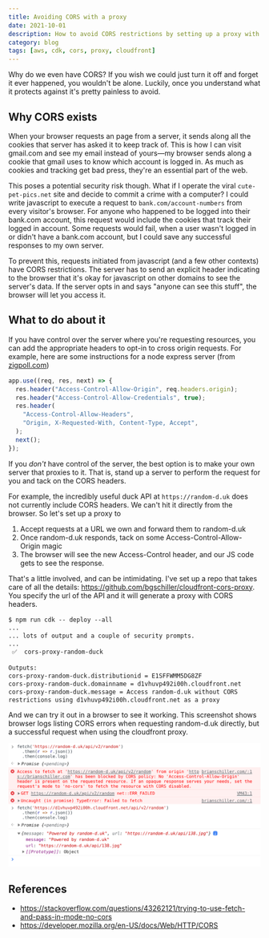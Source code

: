 ```yaml
---
title: Avoiding CORS with a proxy
date: 2021-10-01
description: How to avoid CORS restrictions by setting up a proxy with AWS Cloudfront
category: blog
tags: [aws, cdk, cors, proxy, cloudfront]
---
```


Why do we even have CORS? If you wish we could just turn it off and forget it ever happened, you wouldn't be alone. Luckily, once you understand what it protects against it's pretty painless to avoid.

## Why CORS exists

When your browser requests an page from a server, it sends along all the cookies that server has asked it to keep track of. This is how I can visit gmail.com and see my email instead of yours—my browser sends along a cookie that gmail uses to know which account is logged in. As much as cookies and tracking get bad press, they're an essential part of the web.

This poses a potential security risk though. What if I operate the viral `cute-pet-pics.net` site and decide to commit a crime with a computer? I could write javascript to execute a request to `bank.com/account-numbers` from every visitor's browser. For anyone who happened to be logged into their bank.com account, this request would include the cookies that track their logged in account. Some requests would fail, when a user wasn't logged in or didn't have a bank.com account, but I could save any successful responses to my own server.

To prevent this, requests initiated from javascript (and a few other contexts) have CORS restrictions. The server has to send an explicit header indicating to the browser that it's okay for javascript on other domains to see the server's data. If the server opts in and says "anyone can see this stuff", the browser will let you access it.

## What to do about it

If you have control over the server where you're requesting resources, you can add the appropriate headers to opt-in to cross origin requests. For example, here are some instructions for a node express server (from [zigpoll.com](zigpoll.com/blog/cors-with-express-and-fetch))

```js
app.use((req, res, next) => {
  res.header("Access-Control-Allow-Origin", req.headers.origin);
  res.header("Access-Control-Allow-Credentials", true);
  res.header(
    "Access-Control-Allow-Headers",
    "Origin, X-Requested-With, Content-Type, Accept",
  );
  next();
});
```

If you _don't_ have control of the server, the best option is to make your own server that proxies to it. That is, stand up a server to perform the request for you and tack on the CORS headers.

For example, the incredibly useful duck API at `https://random-d.uk` does not currently include CORS headers. We can't hit it directly from the browser. So let's set up a proxy to

1. Accept requests at a URL we own and forward them to random-d.uk
2. Once random-d.uk responds, tack on some Access-Control-Allow-Origin magic
3. The browser will see the new Access-Control header, and our JS code gets to see the response.

That's a little involved, and can be intimidating. I've set up a repo that takes care of all the details: https://github.com/bgschiller/cloudfront-cors-proxy. You specify the url of the API and it will generate a proxy with CORS headers.

```
$ npm run cdk -- deploy --all
...
... lots of output and a couple of security prompts.
...
 ✅  cors-proxy-random-duck

Outputs:
cors-proxy-random-duck.distributionid = E1SFFWMM5DG8ZF
cors-proxy-random-duck.domainname = d1vhuvp492i00h.cloudfront.net
cors-proxy-random-duck.message = Access random-d.uk without CORS restrictions using d1vhuvp492i00h.cloudfront.net as a proxy
```

And we can try it out in a browser to see it working. This screenshot shows browser logs listing CORS errors when requesting random-d.uk directly, but a successful request when using the cloudfront proxy.

![browser logs showing CORS errors when requesting random-d.uk directly, but a successful request when using the cloudfront proxy](./cloudfront-cors-duck-proxy.png)

## References

- https://stackoverflow.com/questions/43262121/trying-to-use-fetch-and-pass-in-mode-no-cors
- https://developer.mozilla.org/en-US/docs/Web/HTTP/CORS
